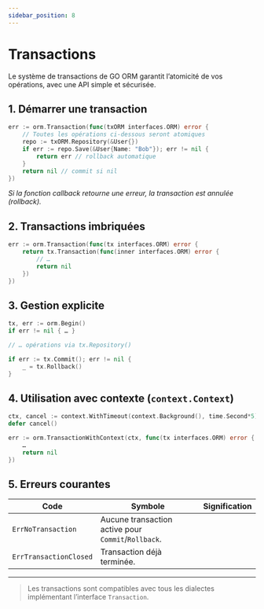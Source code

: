 ```yaml
---
sidebar_position: 8
---
```


# Transactions

Le système de transactions de GO ORM garantit l’atomicité de vos opérations, avec une API simple et sécurisée.

## 1. Démarrer une transaction

```go
err := orm.Transaction(func(txORM interfaces.ORM) error {
    // Toutes les opérations ci-dessous seront atomiques
    repo := txORM.Repository(&User{})
    if err := repo.Save(&User{Name: "Bob"}); err != nil {
        return err // rollback automatique
    }
    return nil // commit si nil
})
```

*Si la fonction callback retourne une erreur, la transaction est annulée (rollback).*

## 2. Transactions imbriquées

```go
err := orm.Transaction(func(tx interfaces.ORM) error {
    return tx.Transaction(func(inner interfaces.ORM) error {
        // …
        return nil
    })
})
```

## 3. Gestion explicite

```go
tx, err := orm.Begin()
if err != nil { … }

// … opérations via tx.Repository()

if err := tx.Commit(); err != nil {
    _ = tx.Rollback()
}
```

## 4. Utilisation avec contexte (`context.Context`)

```go
ctx, cancel := context.WithTimeout(context.Background(), time.Second*5)
defer cancel()

err := orm.TransactionWithContext(ctx, func(tx interfaces.ORM) error {
    …
    return nil
})
```

## 5. Erreurs courantes

| Code | Symbole | Signification |
|------|---------|--------------|
| `ErrNoTransaction` | Aucune transaction active pour `Commit`/`Rollback`. |
| `ErrTransactionClosed` | Transaction déjà terminée. |

---

> Les transactions sont compatibles avec tous les dialectes implémentant l’interface `Transaction`. 